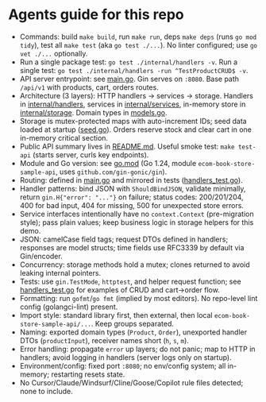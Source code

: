 # Agents guide for this repo

- Commands: build `make build`, run `make run`, deps `make deps` (runs `go mod tidy`), test all `make test` (aka `go test ./...`). No linter configured; use `go vet ./...` optionally.
- Run a single package test: `go test ./internal/handlers -v`. Run a single test: `go test ./internal/handlers -run ^TestProductCRUD$ -v`.
- API server entrypoint: see [main.go](file:///Users/isurufonseka/grab/example-ecom-go-api/cmd/main.go). Gin serves on `:8080`. Base path `/api/v1` with products, cart, orders routes.
- Architecture (3 layers): HTTP handlers -> services -> storage. Handlers in [internal/handlers](file:///Users/isurufonseka/grab/example-ecom-go-api/internal/handlers/product_handler.go), services in [internal/services](file:///Users/isurufonseka/grab/example-ecom-go-api/internal/services/product_service.go), in-memory store in [internal/storage](file:///Users/isurufonseka/grab/example-ecom-go-api/internal/storage/memory.go). Domain types in [models.go](file:///Users/isurufonseka/grab/example-ecom-go-api/internal/models/models.go).
- Storage is mutex-protected maps with auto-increment IDs; seed data loaded at startup ([seed.go](file:///Users/isurufonseka/grab/example-ecom-go-api/internal/storage/seed.go)). Orders reserve stock and clear cart in one in-memory critical section.
- Public API summary lives in [README.md](file:///Users/isurufonseka/grab/example-ecom-go-api/README.md). Useful smoke test: `make test-api` (starts server, curls key endpoints).
- Module and Go version: see [go.mod](file:///Users/isurufonseka/grab/example-ecom-go-api/go.mod) (Go 1.24, module `ecom-book-store-sample-api`, uses `github.com/gin-gonic/gin`).
- Routing: defined in [main.go](file:///Users/isurufonseka/grab/example-ecom-go-api/cmd/main.go) and mirrored in tests ([handlers_test.go](file:///Users/isurufonseka/grab/example-ecom-go-api/internal/handlers/handlers_test.go)).
- Handler patterns: bind JSON with `ShouldBindJSON`, validate minimally, return `gin.H{"error": "..."}` on failure; status codes: 200/201/204, 400 for bad input, 404 for missing, 500 for unexpected store errors.
- Service interfaces intentionally have no `context.Context` (pre-migration style); pass plain values; keep business logic in storage helpers for this demo.
- JSON: camelCase field tags; request DTOs defined in handlers; responses are model structs; time fields use RFC3339 by default via Gin/encoder.
- Concurrency: storage methods hold a mutex; clones returned to avoid leaking internal pointers.
- Tests: use `gin.TestMode`, `httptest`, and helper request function; see [handlers_test.go](file:///Users/isurufonseka/grab/example-ecom-go-api/internal/handlers/handlers_test.go) for examples of CRUD and cart→order flow.
- Formatting: run `gofmt`/`go fmt` (implied by most editors). No repo-level lint config (golangci-lint) present.
- Import style: standard library first, then external, then local `ecom-book-store-sample-api/...`. Keep groups separated.
- Naming: exported domain types (`Product`, `Order`), unexported handler DTOs (`productInput`), receiver names short (`h`, `s`, `m`).
- Error handling: propagate `error` up layers; do not panic; map to HTTP in handlers; avoid logging in handlers (server logs only on startup).
- Environment/config: fixed port `:8080`; no env/config system; all in-memory; restarting resets state.
- No Cursor/Claude/Windsurf/Cline/Goose/Copilot rule files detected; none to include.
